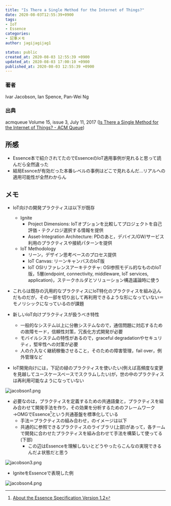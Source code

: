 ```yaml
---
title: "Is There a Single Method for the Internet of Things?"
date: 2020-08-03T12:55:39+0900
tags:
- IoT
- Essence
categories:
- 記事メモ
author: jagijagijag1

status: public
created_at: 2020-08-03 12:55:39 +0900
updated_at: 2020-08-03 17:00:10 +0900
published_at: 2020-08-03 12:55:39 +0900
---
```

### 著者
Ivar Jacobson, Ian Spence, Pan-Wei Ng

### 出典
acmqueue Volume 15, issue 3, July 11, 2017 ([Is There a Single Method for the Internet of Things? - ACM Queue](https://queue.acm.org/detail.cfm?id=3123501))

## 所感
- Essence本で紹介されてたのでEssenceのIoT適用事例が見れると思って読んだら全然違った
- 結局Essnceが有効だった本番レベルの事例はどこで見れるんだ…リアルへの適用可能性が全然わからん

## メモ
- IoT向けの開発プラクティスは以下が既存
  - Ignite
    - Project Dimensions: IoTオプションを比較してプロジェクトを自己評価・テクノロジ選択する情報を提供
    - Asset-Integration Architecture: PDのあと，デバイス/GW/サービス利用のプラクティスや接続パターンを提供
  - IoT Methodology
    - リーン，デザイン思考ベースのプロセス提供
    - IoT Canvas: リーンキャンバスのIoT版
    - IoT OSIリファレンスアーキテクチャ: OSI参照モデル的なもののIoT版，5層(endpoint, connectivity, middleware, IoT services, application)，ステークホルダとソリューション構造議論時に使う
- これらは既存の汎用的なプラクティスにIoT特化のプラクティスを組み込んだものだが，その一部を切り出して再利用できるような形になっていない＝モノリシックになっているのが課題


- 新しいIoT向けプラクティスが扱うべき特性
  - 一般的なシステム以上に分散システムなので，通信問題に対応するための故障モード，信頼性対策，冗長化方式開発が必要
  - モバイルシステムの特性があるので，graceful degradationやセキュリティ，堅牢性への対策が必要
  - 人の介入なく継続稼働させること，そのための障害管理，fail over，例外管理など


- IoT開発向けには，下記の緑のプラクティスを使いたい(例えば高頻度な変更を見越してユースケースベースでスクラムしたい)が，世の中のプラクティスは再利用可能なようになっていない

![jacobson1.png](https://dl.acm.org/cms/attachment/0c05d9b2-873b-4183-beda-87241652704e/jacobson1.png)


- 必要なのは，プラクティスを定義するための共通語彙と，プラクティスを組み合わせて開発手法を作り，その効果を分析するためのフレームワーク→OMGでEssence[^1]という共通基盤を標準化している
  - 手法＝プラクティスの組み合わせ，のイメージは以下
  - 共通的に参照できるプラクティスのライブラリ(上部)があって，各チームで開発に合わせたプラクティスを組み合わせて手法を構築して使ってる(下部)
    - この辺はEssenceを理解しないとどうやったらこんなの実現できるんだよ状態だと思う
    
![jacobson3.png](https://dl.acm.org/cms/attachment/174b31f0-4815-4a31-9262-1a3d4ff24b3a/jacobson3.png)


- IgniteをEssenceで表現した例

![jacobson4.png](https://dl.acm.org/cms/attachment/4cc3f39d-fc1e-4e9e-98af-9f6c683cbb5d/jacobson4.png)


[^1]: [About the Essence Specification Version 1.2](https://www.omg.org/spec/Essence)
